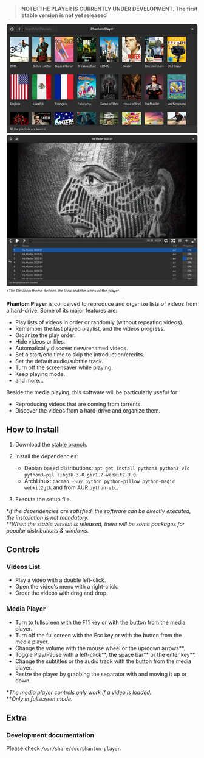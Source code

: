 
> **NOTE: THE PLAYER IS CURRENTLY UNDER DEVELOPMENT. The first stable version is not yet released**


![Playlists Window](https://github.com/rsm-gh/phantom-player/blob/master/usr/share/doc/phantom-player/preview-playlists.png)  
![Videos Window](https://github.com/rsm-gh/phantom-player/blob/master/usr/share/doc/phantom-player/preview-videos.png)  
<sub><sup>*The Desktop theme defines the look and the icons of the player.</sup></sub>

**Phantom Player** is conceived to reproduce and organize lists of videos from a hard-drive. Some of its major features are:
+ Play lists of videos in order or randomly (without repeating videos).
+ Remember the last played playlist, and the videos progress.
+ Organize the play order.
+ Hide videos or files.
+ Automatically discover new/renamed videos.
+ Set a start/end time to skip the introduction/credits.
+ Set the default audio/subtitle track.
+ Turn off the screensaver while playing.
+ Keep playing mode.
+ and more...

Beside the media playing, this software will be particularly useful for:
+ Reproducing videos that are coming from torrents.
+ Discover the videos from a hard-drive and organize them.

## How to Install

1. Download the [stable branch](https://github.com/rsm-gh/phantom-player/archive/master.zip).
2. Install the dependencies:
    * Debian based distributions: `apt-get install python3 python3-vlc python3-pil libgtk-3-0 gir1.2-webkit2-3.0`.
    * ArchLinux: `pacman -Suy python python-pillow python-magic webkit2gtk` and from AUR `python-vlc`.

3. Execute the setup file.

**If the dependencies are satisfied, the software can be directly executed, the installation is not mandatory.*  
***When the stable version is released, there will be some packages for popular distributions & windows.* 

## Controls

### Videos List
+ Play a video with a double left-click.
+ Open the video's menu with a right-click.
+ Order the videos with drag and drop.

### Media Player
+ Turn to fullscreen with the F11 key or with the button from the media player.
+ Turn off the fullscreen with the Esc key or with the button from the media player.
+ Change the volume with the mouse wheel or the up/down arrows**.
+ Toggle Play/Pause with a left-click**, the space bar** or the enter key**.
+ Change the subtitles or the audio track with the button from the media player.
+ Resize the player by grabbing the separator with and moving it up or down.

**The media player controls only work if a video is loaded.*  
***Only in fullscreen mode.*  

## Extra

### Development documentation

Please check `/usr/share/doc/phantom-player`.
